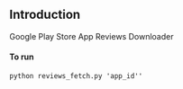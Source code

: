 ## Introduction

Google Play Store App Reviews Downloader

#### To run
``python reviews_fetch.py 'app_id''``